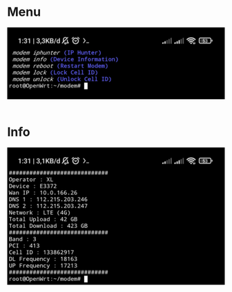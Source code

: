 # Menu
<p align="center">
  <img src="https://github.com/Haris131/e3372/raw/main/img/IMG_20220406_013146.jpg" alt="Menu Modem"/>
  <br>
  <br>
</p>

# Info
<p align="center">
  <img src="https://github.com/Haris131/e3372/raw/main/img/IMG_20220406_013217.jpg" alt="Modem Info"/>
  <br>
  <br>
</p>
